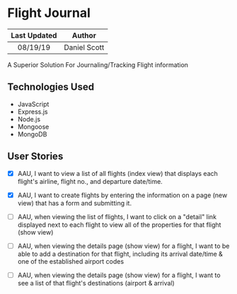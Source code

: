 # Flight Journal

| Last Updated | Author |
|:-------:|:--------:|
| 08/19/19| Daniel Scott


A Superior Solution For Journaling/Tracking Flight information


## Technologies Used

- JavaScript
- Express.js
- Node.js
- Mongoose
- MongoDB


## User Stories

- [X] AAU, I want to view a list of all flights (index view) that displays each flight's airline, flight no., and departure date/time.

- [X] AAU, I want to create flights by entering the information on a page (new view) that has a form and submitting it.


- [ ] AAU, when viewing the list of flights, I want to click on a "detail" link displayed next to each flight to view all of the properties for that flight (show view)


- [ ] AAU, when viewing the details page (show view) for a flight, I want to be able to add a destination for that flight, including its arrival date/time & one of the established airport codes


- [ ] AAU, when viewing the details page (show view) for a flight, I want to see a list of that flight's destinations (airport & arrival)


